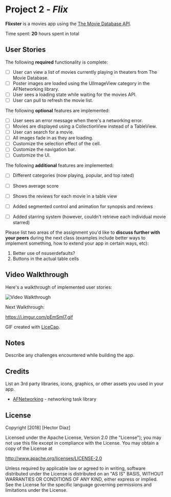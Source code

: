 # Project 2 - *Flix*

**Flixster** is a movies app using the [The Movie Database API](http://docs.themoviedb.apiary.io/#).

Time spent: **20** hours spent in total

## User Stories

The following **required** functionality is complete:

- [ ] User can view a list of movies currently playing in theaters from The Movie Database.
- [ ] Poster images are loaded using the UIImageView category in the AFNetworking library.
- [ ] User sees a loading state while waiting for the movies API.
- [ ] User can pull to refresh the movie list.

The following **optional** features are implemented:

- [ ] User sees an error message when there's a networking error.
- [ ] Movies are displayed using a CollectionView instead of a TableView.
- [ ] User can search for a movie.
- [ ] All images fade in as they are loading.
- [ ] Customize the selection effect of the cell.
- [ ] Customize the navigation bar.
- [ ] Customize the UI.

The following **additional** features are implemented:

- [ ] Different categories (now playing, popular, and top rated)
- [ ] Shows average score
- [ ] Shows the reviews for each movie in a table view
- [ ] Added segmented control and animation for synopsis and reviews
- [ ] Added starring system (however, couldn't retrieve each individual movie starred)


Please list two areas of the assignment you'd like to **discuss further with your peers** during the next class (examples include better ways to implement something, how to extend your app in certain ways, etc):

1. Better use of nsuserdefaults?
2. Buttons in the actual table cells

## Video Walkthrough

Here's a walkthrough of implemented user stories:

<img src='https://i.imgur.com/W0VeKj1.gif' title='Video Walkthrough' width='' alt='Video Walkthrough' />


Next Walkthrough: 

https://i.imgur.com/pEmSml7.gif


GIF created with [LiceCap](http://www.cockos.com/licecap/).

## Notes

Describe any challenges encountered while building the app.

## Credits

List an 3rd party libraries, icons, graphics, or other assets you used in your app.

- [AFNetworking](https://github.com/AFNetworking/AFNetworking) - networking task library

## License

Copyright [2018] [Hector Diaz]

Licensed under the Apache License, Version 2.0 (the "License");
you may not use this file except in compliance with the License.
You may obtain a copy of the License at

http://www.apache.org/licenses/LICENSE-2.0

Unless required by applicable law or agreed to in writing, software
distributed under the License is distributed on an "AS IS" BASIS,
WITHOUT WARRANTIES OR CONDITIONS OF ANY KIND, either express or implied.
See the License for the specific language governing permissions and
limitations under the License.
